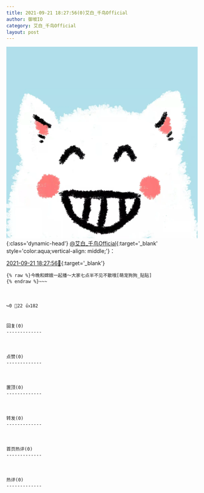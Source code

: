 ```yaml
---
title: 2021-09-21 18:27:56(0)艾白_千鸟Official
author: 御坂IO
category: 艾白_千鸟Official
layout: post
---
```


![img](/images/9ae8b9445fd0665cc014d9080156a45271be73c6.jpg){:class='dynamic-head'}
[@艾白_千鸟Official](https://space.bilibili.com/334537711/dynamic){:target='_blank' style='color:aqua;vertical-align: middle;'}：

[2021-09-21 18:27:56🔗](https://t.bilibili.com/572869936312696470){:target='_blank'}

~~~
{% raw %}今晚和嫦娥一起播～大家七点半不见不散哦[萌宠狗狗_贴贴]
{% endraw %}~~~



↪️0 💬22 👍182


回复(0)
-------------



点赞(0)
-------------



置顶(0)
-------------



转发(0)
-------------



首页热评(0)
-------------



热评(0)
-------------



